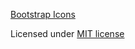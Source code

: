 <!-- Copyright 2023 Paion Data. All rights reserved. -->
[Bootstrap Icons](https://icons.getbootstrap.com)

Licensed under [MIT license](https://github.com/twbs/icons/blob/main/LICENSE.md)
